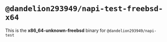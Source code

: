 # `@dandelion293949/napi-test-freebsd-x64`

This is the **x86_64-unknown-freebsd** binary for `@dandelion293949/napi-test`
